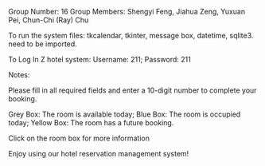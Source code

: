 Group Number: 16
Group Members: Shengyi Feng, Jiahua Zeng, Yuxuan Pei, Chun-Chi (Ray) Chu

To run the system files:
tkcalendar, tkinter, message box, datetime, sqlite3. need to be imported. 

To Log In Z hotel system: 
Username: 211; Password: 211

Notes:

Please fill in all required fields and enter a 10-digit number to complete your booking.

Grey Box: The room is available today;
Blue Box: The room is occupied today;
Yellow Box: The room has a future booking.

Click on the room box for more information


Enjoy using our hotel reservation management system!
